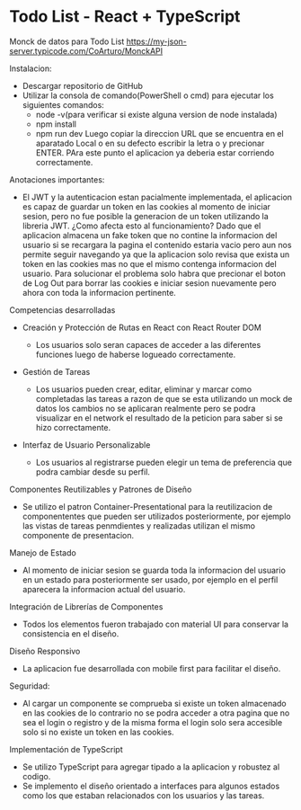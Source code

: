 # Todo List - React + TypeScript
Monck de datos para Todo List https://my-json-server.typicode.com/CoArturo/MonckAPI

Instalacion:
- Descargar repositorio de GitHub
- Utilizar la consola de comando(PowerShell o cmd) para ejecutar los siguientes comandos:
  - node -v(para verificar si existe alguna version de node instalada)
  - npm install
  - npm run dev
  Luego copiar la direccion URL que se encuentra en el aparatado Local o en su defecto escribir
  la letra o y precionar ENTER. PAra este punto el aplicacion ya deberia estar corriendo correctamente.

Anotaciones importantes:
- El JWT y la autenticacion estan pacialmente implementada, el aplicacion es capaz de guardar un token
  en las cookies al momento de iniciar sesion, pero no fue posible la generacion de un token utilizando
  la libreria JWT. ¿Como afecta esto al funcionamiento? Dado que el aplicacion almacena un fake token
  que no contine la informacion del usuario si se recargara la pagina el contenido estaria vacio pero
  aun nos permite seguir navegando ya que la aplicacion solo revisa que exista un token en las cookies
  mas no que el mismo contenga informacion del usuario. Para solucionar el problema solo habra que
  precionar el boton de Log Out para borrar las cookies e iniciar sesion nuevamente pero ahora con toda
  la informacion pertinente.

Competencias desarrolladas
- Creación y Protección de Rutas en React con React Router DOM
  - Los usuarios solo seran capaces de acceder a las diferentes funciones luego de haberse logueado
    correctamente.
    
- Gestión de Tareas
  - Los usuarios pueden crear, editar, eliminar y marcar como completadas las tareas a razon de que se
    esta utilizando un mock de datos los cambios no se aplicaran realmente pero se podra visualizar en
    el network el resultado de la peticion para saber si se hizo correctamente.

- Interfaz de Usuario Personalizable
  - Los usuarios al registrarse pueden elegir un tema de preferencia que podra cambiar desde su perfil.

Componentes Reutilizables y Patrones de Diseño
  - Se utilizo el patron Container-Presentational para la reutilizacion de componententes que pueden ser
    utilizados posteriormente, por ejemplo las vistas de tareas penmdientes y realizadas utilizan el mismo
    componente de presentacion.
    
Manejo de Estado
  - Al momento de iniciar sesion se guarda toda la informacion del usuario en un estado para posteriormente
    ser usado, por ejemplo en el perfil aparecera la informacion actual del usuario.

Integración de Librerías de Componentes
  - Todos los elementos fueron trabajado con material UI para conservar la consistencia en el diseño.

Diseño Responsivo
  - La aplicacion fue desarrollada con mobile first para facilitar el diseño.

Seguridad:
   - Al cargar un componente se comprueba si existe un token almacenado en las cookies de lo contrario no
     se podra acceder a otra pagina que no sea el login o registro y de la misma forma el login solo sera
     accesible solo si no existe un token en las cookies.

Implementación de TypeScript
  - Se utilizo TypeScript para agregar tipado a la aplicacion y robustez al codigo.
  - Se implemento el diseño orientado a interfaces para algunos estados como los que estaban relacionados
    con los usuarios y las tareas.
   
